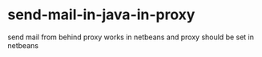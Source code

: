 send-mail-in-java-in-proxy
==========================

send mail from behind proxy works in netbeans and proxy should be set in netbeans

